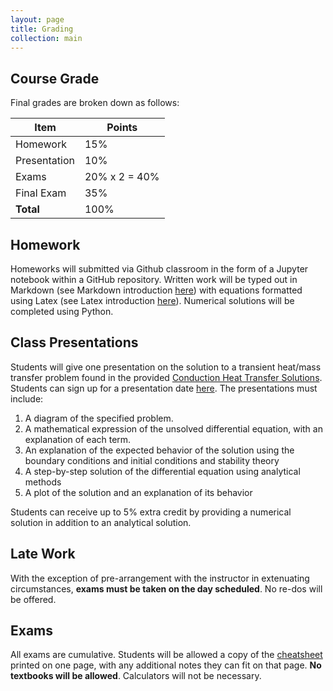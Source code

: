```yaml
---
layout: page
title: Grading
collection: main
---
```


## Course Grade

Final grades are broken down as follows:

| **Item**           | **Points**    |
| ------------------ | ------------- |
| Homework           | 15%           |
| Presentation       | 10%           |
| Exams              | 20% x 2 = 40% |
| Final Exam         | 35%           |
| **Total**          | 100%          |

## Homework

Homeworks will submitted via Github classroom in the form of a Jupyter notebook within a GitHub repository. Written work will be typed out in Markdown (see Markdown introduction [here](https://www.markdownguide.org/basic-syntax/)) with equations formatted using Latex (see Latex introduction [here](https://www.overleaf.com/learn/latex/Mathematical_expressions)). Numerical solutions will be completed using Python.

## Class Presentations

Students will give one presentation on the solution to a transient heat/mass transfer problem found in the provided [Conduction Heat Transfer Solutions](https://github.com/uw-cheme512/gradmath2019/blob/master/student_presentations/heat_transfer_solutions.pdf). Students can sign up for a presentation date [here](https://docs.google.com/spreadsheets/d/1kF6XKiX3tJOpuOQfxG4tSMkHaaxj6yw-UsPFIz7lbQo/edit?usp=sharing). The presentations must include:

1. A diagram of the specified problem.
2. A mathematical expression of the unsolved differential equation, with an explanation of each term.
3. An explanation of the expected behavior of the solution using the boundary conditions and initial conditions and stability theory
3. A step-by-step solution of the differential equation using analytical methods
4. A plot of the solution and an explanation of its behavior

Students can receive up to 5% extra credit by providing a numerical solution in addition to an analytical solution.

## Late Work

With the exception of pre-arrangement with the instructor in extenuating circumstances, **exams must be taken on the day scheduled**. No re-dos will be offered.

## Exams

All exams are cumulative. Students will be allowed a copy of the [cheatsheet](https://raw.githubusercontent.com/uw-cheme512/uw-cheme512.github.io/master/notebooks/cheatsheet.ipynb) printed on one page, with any additional notes they can fit on that page. **No textbooks will be allowed**. Calculators will not be necessary.
